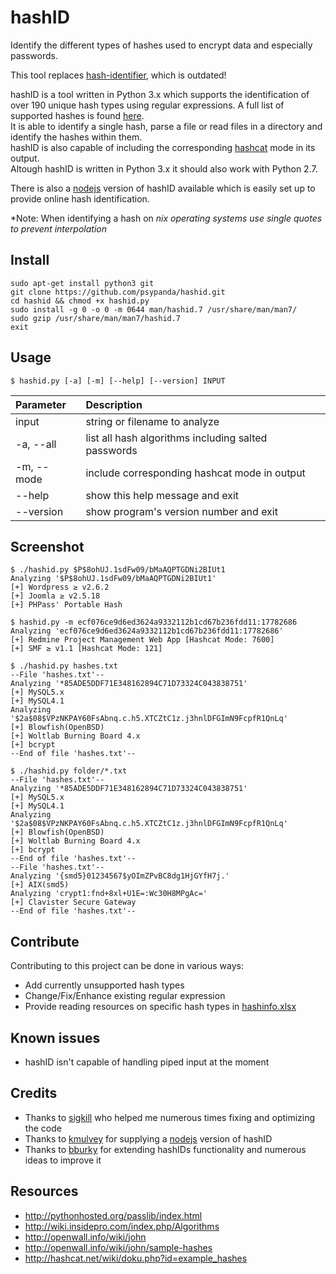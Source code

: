 hashID
======

Identify the different types of hashes used to encrypt data and especially passwords.

This tool replaces [hash-identifier](http://code.google.com/p/hash-identifier/ "hash-identifier"), which is outdated!
 
hashID is a tool written in Python 3.x which supports the identification of over 190 unique hash types using regular expressions.
A full list of supported hashes is found [here](hashinfo.xlsx "hashinfo.xlsx").    
It is able to identify a single hash, parse a file or read files in a directory and identify the hashes within them.    
hashID is also capable of including the corresponding [hashcat](https://hashcat.net/oclhashcat/ "hashcat") mode in its output.    
Altough hashID is written in Python 3.x it should also work with Python 2.7.

There is also a [nodejs](js) version of hashID available which is easily set up to provide online hash identification.  

*Note: When identifying a hash on *nix operating systems use single quotes to prevent interpolation*

Install
------
```
sudo apt-get install python3 git
git clone https://github.com/psypanda/hashid.git
cd hashid && chmod +x hashid.py
sudo install -g 0 -o 0 -m 0644 man/hashid.7 /usr/share/man/man7/
sudo gzip /usr/share/man/man7/hashid.7
exit
```

Usage
------
```
$ hashid.py [-a] [-m] [--help] [--version] INPUT
```

| Parameter                      | Description                                         |
| :----------------------------- | :-------------------------------------------------- |
| input                          | string or filename to analyze                       |
| -a, --all                      | list all hash algorithms including salted passwords |
| -m, --mode                     | include corresponding hashcat mode in output        |
| --help                         | show this help message and exit                     |
| --version                      | show program's version number and exit              |


Screenshot
------
```
$ ./hashid.py $P$8ohUJ.1sdFw09/bMaAQPTGDNi2BIUt1
Analyzing '$P$8ohUJ.1sdFw09/bMaAQPTGDNi2BIUt1'
[+] Wordpress ≥ v2.6.2
[+] Joomla ≥ v2.5.18
[+] PHPass' Portable Hash

$ hashid.py -m ecf076ce9d6ed3624a9332112b1cd67b236fdd11:17782686
Analyzing 'ecf076ce9d6ed3624a9332112b1cd67b236fdd11:17782686'
[+] Redmine Project Management Web App [Hashcat Mode: 7600]
[+] SMF ≥ v1.1 [Hashcat Mode: 121]

$ ./hashid.py hashes.txt
--File 'hashes.txt'--
Analyzing '*85ADE5DDF71E348162894C71D73324C043838751'
[+] MySQL5.x
[+] MySQL4.1
Analyzing '$2a$08$VPzNKPAY60FsAbnq.c.h5.XTCZtC1z.j3hnlDFGImN9FcpfR1QnLq'
[+] Blowfish(OpenBSD)
[+] Woltlab Burning Board 4.x
[+] bcrypt
--End of file 'hashes.txt'--

$ ./hashid.py folder/*.txt
--File 'hashes.txt'--
Analyzing '*85ADE5DDF71E348162894C71D73324C043838751'
[+] MySQL5.x
[+] MySQL4.1
Analyzing '$2a$08$VPzNKPAY60FsAbnq.c.h5.XTCZtC1z.j3hnlDFGImN9FcpfR1QnLq'
[+] Blowfish(OpenBSD)
[+] Woltlab Burning Board 4.x
[+] bcrypt
--End of file 'hashes.txt'--
--File 'hashes.txt'--
Analyzing '{smd5}01234567$yOImZPvBC8dg1HjGYfH7j.'
[+] AIX(smd5)
Analyzing 'crypt1:fnd+8xl+U1E=:Wc30H8MPgAc='
[+] Clavister Secure Gateway
--End of file 'hashes.txt'--
```

Contribute
------
Contributing to this project can be done in various ways:
* Add currently unsupported hash types
* Change/Fix/Enhance existing regular expression
* Provide reading resources on specific hash types in [hashinfo.xlsx](hashinfo.xlsx)

Known issues
------
* hashID isn't capable of handling piped input at the moment

Credits
------
* Thanks to [sigkill](https://github.com/sigkill-rcode) who helped me numerous times fixing and optimizing the code
* Thanks to [kmulvey](https://github.com/kmulvey) for supplying a [nodejs](js) version of hashID
* Thanks to [bburky](https://github.com/bburky) for extending hashIDs functionality and numerous ideas to improve it

Resources
------
* http://pythonhosted.org/passlib/index.html
* http://wiki.insidepro.com/index.php/Algorithms
* http://openwall.info/wiki/john
* http://openwall.info/wiki/john/sample-hashes
* http://hashcat.net/wiki/doku.php?id=example_hashes